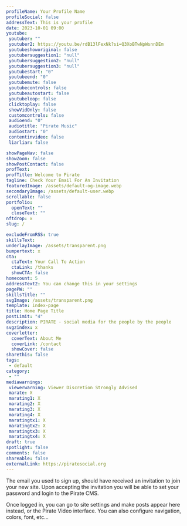 ```yaml
---
profileName: Your Profile Name
profileSocial: false
addressText: This is your profile
date: 2023-10-01 09:00
youtube: 
 youtuber: ""
 youtuber2: https://youtu.be/rdB13lFexNk?si=Q3XoBTwNpWsnnDEm
 youtubeshoworiginal: false
 youtubersuggestion1: "null"
 youtubersuggestion2: "null"
 youtubersuggestion3: "null"
 youtubestart: "0"
 youtubeend: "0"
 youtubemute: false
 youtubecontrols: false
 youtubeautostart: false
 youtubeloop: false
 clicktoplay: false
 showVidOnly: false
 customcontrols: false
 audioend: "0"
 audiotitle: "Pirate Music"
 audiostart: "0"
 contentinvideo: false
 liarliar: false

showPageNav: false
showZoom: false
showPostContact: false
profText: 
profTitle: Welcome to Pirate
tagline: Check Your Email For An Invitation
featuredImage: /assets/default-og-image.webp
secondaryImage: /assets/default-user.webp
scrollable: false
portfolio:
  openText: ""
  closeText: ""
nftdrop: x
slug: /

excludeFromRSS: true
skillsText: 
underlayImage: /assets/transparent.png
bumpertext: x
cta:
  ctaText: Your Call To Action
  ctaLink: /thanks
  showCTA: false
homecount: 5
addressText2: You can change this in your settings 
pagePW: ""
skillsTitle: ""
svgImage: /assets/transparent.png
template: index-page
title: Home Page Title
postLimit: "4"
description: PIRATE - social media for the people by the people
svgzindex: x
coverletter:
  coverText: About Me
  coverLink: /contact
  showCover: false
sharethis: false
tags: 
 - default
category:
 - ""
mediawarnings:
 viewerwarning: Viewer Discretion Strongly Advised
 marate: X
 marating1: X
 marating2: X
 marating3: X
 marating4: X
 maratingtx1: X
 maratingtx2: X
 maratingtx3: X
 maratingtx4: X
draft: true
spotlight: false
comments: false
shareable: false
externalLink: https://piratesocial.org
---
```

The email you used to sign up, should have received an invitation to join your new site. Upon accepting the invitation you will be able to set your password and login to the Pirate CMS.

Once logged in, you can go to site settings and make posts appear here instead, or the Pirate Video interface. You can also configure navigation, colors, font, etc...

